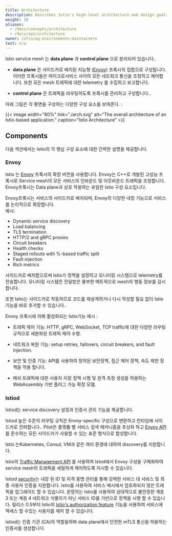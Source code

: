 ```yaml
---
title: Architecture
description: Describes Istio's high-level architecture and design goals.
weight: 10
aliases:
  - /docs/concepts/architecture
  - /docs/ops/architecture
owner: istio/wg-environments-maintainers
test: n/a
---
```


Istio service mesh 는 **data plane** 과 **control
plane** 으로 분리되어 있습니다..

* **data plane** 은 사이드카로 배치된 지능형 
([Envoy](https://www.envoyproxy.io/)) 프록시의 집합으로 구성됩니다. 
이러한 프록시들은 마이크로서비스 사이의 모든 네트워크 통신을 조정하고 제어합니다. 또한 
모든 mesh 트래픽에 대한 telemetry 를 수집하고 보고합니다.

* **control plane** 은 트래픽을 라우팅하도록 프록시를 관리하고 구성합니다..

아래 그림은 각 평면을 구성하는 다양한 구성 요소를 보여준다. :

{{< image width="80%"
    link="./arch.svg"
    alt="The overall architecture of an Istio-based application."
    caption="Istio Architecture"
    >}}

## Components

다음 섹션에서는 Istio의 각 행심 구성 요소에 대한 간략한 설명을 제공합니다.

### Envoy

Istio 는 [Envoy](https://envoyproxy.github.io/envoy/) 프록시의 확장 버전을 사용합니다.
Envoy는 C++로 개발된 고성능 프록시로 Service mesh의 모든 서비스의 인바운드 및 아웃바운드 트래픽을 조정합니다.
Envoy프록시는 Data plane과 상호 작용하는 유일한 Istio 구성 요소입니다.

Envoy프록시는 서비스의 사이드카로 배치되며, Envoy의 다양한 내장 기능으로 서비스를 논리적으로 확장합니다.   
예시:

* Dynamic service discovery
* Load balancing
* TLS termination
* HTTP/2 and gRPC proxies
* Circuit breakers
* Health checks
* Staged rollouts with %-based traffic split
* Fault injection
* Rich metrics

사이드카로 배치함으로써 Istio가 정책을 설정하고 모니터링 시스템으로 telemetry를 전송합니다. 
모니터링 시스템은 전달받은 풍부한 메트릭으로 mesh의 행동 정보를 감시합니다.

또한 Istio는 사이드카로 작동하므로 코드를 재설계하거나 다시 작성할 필요 없이 Istio기능을 바로 추가할 수 있습니다..

Envoy 프록시에 의해 활성화되는 Istio기능 예시 :

* 트레픽 제어 기능: HTTP, gRPC, WebSocket, TCP traffic에 대한 다양한 라우팅 규칙으로 세분화된 트래픽 제어 수행.

* 네트워크 복원 기능: setup retries, failovers, circuit breakers, and
  fault injection.

* 보안 및 인증 기능: API를 사용하여 정의된 보안정책, 접근 제어 정책, 속도 제한 정책을 적용 합니다.

* 메쉬 트래픽에 대한 사용자 지정 정책 시행 및 원격 측정 생성을 허용하는 WebAssembly 기반 플러그 가능 확장 모델.

### Istiod

Istiod는 service discovery 설정과 인증서 관리 기능을 제공합니다.

Istiod 높은 수준의 라우팅 규칙은 Envoy-specific 구성으로 변환하고 런타임에 사이드카로 전파합니다..
Pilot은 플랫폼 별 서비스 검색 메커니즘을 추상화 하고 [Envoy API](https://www.envoyproxy.io/docs/envoy/latest/api/api)를 준수하는 
모든 사이드카가 사용할 수 있는 표준 형식으로 합성합니다.

Istio 는Kubernetes, Consul, VM과 같은 여러 환경에 대하여 discovery를 지원합니다.

Istio의 
[Traffic Management API](/docs/concepts/traffic-management/#introducing-istio-traffic-management)
를 사용하여 Istod에서 Envoy 구성을 구체화하여 service mesh의 트래픽을 세밀하게 제어하도록 지시할 수 있습니다.  


Istiod [security](/docs/concepts/security/)는 내장 된 ID 및 자격 증명 관리를 통해 강력한 서비스 대 서비스 및 최종 사용자 인증을 지원합니다. 
Istio를 사용하여 서비스 메시에서 암호화되지 않은 트래픽을 업그레이드 할 수 있습니다. 
운영자는 Istio를 사용하여 상대적으로 불안정한 계층 3 또는 계층 4 네트워크 식별자가 아닌 서비스 ID를 기반으로 정책을 시행 할 수 있습니다. 
릴리스 0.5부터 Istio의 [Istio's authorization feature](/docs/concepts/security/#authorization) 기능을 사용하여 서비스에 액세스 할 수있는 사용자를 제어 할 수 있습니다.

Istiod는 인증 기관 (CA)의 역할을하며 data plane에서 안전한 mTLS 통신을 허용하는 인증서를 생성합니다.
